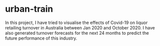 # urban-train
In this project, I have tried to visualise the effects of Covid-19 on liquor retailing turnover in Australia between Jan 2020 and October 2020. I have also generated turnover forecasts for the next 24 months to predict the future performance of this industry.
